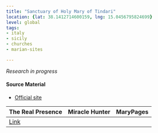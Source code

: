 ```yaml
---
title: "Sanctuary of Holy Mary of Tindari"
location: {lat: 38.1412714600159, lng: 15.0456795824699}
level: global
tags:
- italy
- sicily
- churches
- marian-sites

---
```



_Research in progress_

#### Source Material

* [Official site](https://santuariotindari.it/)


| The Real Presence | Miracle Hunter | MaryPages |
| --- | --- | --- |
| [Link](http://www.therealpresence.org/eucharst/misc/BVM/90_TINDARI_60x96.pdf) |  |  |





